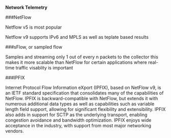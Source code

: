 **Network Telemetry**

###NetFlow

Netflow v5 is most popular

Netflow v9 supports IPv6 and MPLS as well as teplate based results


###sFlow, or sampled flow

 Samples and streaming only 1 out of every n packets to the collector this makes it more scalable than NetFlow for certain applications where real-time traffic visablity is important

###IPFIX

Internet Protocol Flow Information eXport (IPFIX), based on NetFlow v9, is an IETF standard specification that consolidates many of the capabilities of NetFlow. IPFIX is backward-compatible with NetFlow, but extends it with numerous additional data types as well as capabilities such as variable length field support, allowing for significant flexibility and extensibility. 
IPFIX also adds in support for SCTP as the underlying transport, enabling congestion avoidance and bandwidth optimization. IPFIX enjoys wide acceptance in the industry, with support from most major networking vendors.
